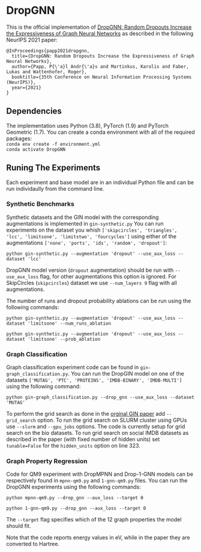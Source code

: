 # DropGNN
This is the official implementation of [DropGNN: Random Dropouts Increase the Expressiveness of Graph Neural Networks](https://arxiv.org/abs/2111.06283)
as described in the following NeurIPS 2021 paper:
```
@InProceedings{papp2021dropgnn,
  title={DropGNN: Random Dropouts Increase the Expressiveness of Graph Neural Networks}, 
  author={Papp, P{\'a}l Andr{\'a}s and Martinkus, Karolis and Faber, Lukas and Wattenhofer, Roger}, 
  booktitle={35th Conference on Neural Information Processing Systems (NeurIPS)},
  year={2021}
}
```

## Dependencies
The implementation uses Python (3.8), PyTorch (1.9) and PyTorch Geometric (1.7).
You can create a conda environment with all of the required packages:  
`conda env create -f environment.yml`  
`conda activate DropGNN`

## Runing The Experiments

Each experiment and base model are in an individual Python file and can be run individaully from the command line.

### Synthetic Benchmarks
Synthetic datasets and the GIN model with the corresponding augmentations is implemented in `gin-synthetic.py`
You can run experiments on the dataset you whish `['skipcircles', 'triangles', 'lcc', 'limitsone', 'limitstwo', 'fourcycles']` using either of the augmentations `['none', 'ports', 'ids', 'random', 'dropout']`:

`python gin-synthetic.py --augmentation 'dropout' --use_aux_loss --dataset 'lcc'`

DropGNN model version (`dropout` augmentation) should be run with `--use_aux_loss` flag, for other augmentations this option is ignored. For SkipCircles (`skipcircles`) dataset we use `--num_layers 9` flag with all augmentations.

The number of runs and dropout probability ablations can be run using the following commands:

`python gin-synthetic.py --augmentation 'dropout' --use_aux_loss --dataset 'limitsone' --num_runs_ablation`

`python gin-synthetic.py --augmentation 'dropout' --use_aux_loss --dataset 'limitsone' --prob_ablation`

### Graph Classification
Graph classification experiment code can be found in `gin-graph_classification.py`. You can run the DropGIN model on one of the datasets `['MUTAG', 'PTC', 'PROTEINS', 'IMDB-BINARY', 'IMDB-MULTI']` using the following command:

`python gin-graph_classification.py --drop_gnn --use_aux_loss --dataset 'MUTAG'`

To perform the grid search as done in the [orginal GIN paper](https://arxiv.org/abs/1810.00826) add `--grid_search` option. To run the grid search on SLURM cluster using GPUs use `--slurm` and `--gpu_jobs` options. The code is currently setup for grid search on the bio datasets. To run grid search on social IMDB datasets as described in the paper (with fixed number of hidden units) set `tunable=False` for the `hidden_units` option on line 323.
 
### Graph Property Regression
Code for QM9 experiment with DropMPNN and Drop-1-GNN models can be respectively found in `mpnn-qm9.py` and `1-gnn-qm9.py` files.
You can run the DropGNN experiments using the following commands:

`python mpnn-qm9.py --drop_gnn --aux_loss --target 0`

`python 1-gnn-qm9.py --drop_gnn --aux_loss --target 0`

The `--target` flag specifies which of the 12 graph properties the model should fit.

Note that the code reports energy values in eV, while in the paper they are converted to Hartree.
